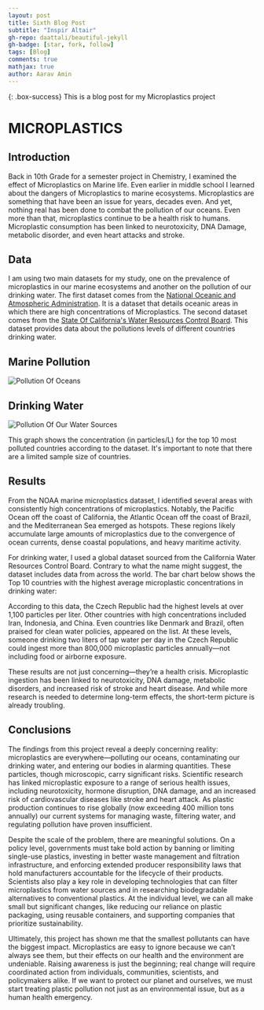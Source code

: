```yaml
---
layout: post
title: Sixth Blog Post
subtitle: "Inspir Altair"
gh-repo: daattali/beautiful-jekyll
gh-badge: [star, fork, follow]
tags: [Blog]
comments: true
mathjax: true
author: Aarav Amin
---
```

{: .box-success}
This is a blog post for my Microplastics project

# MICROPLASTICS

## Introduction

Back in 10th Grade for a semester project in Chemistry, I examined the effect of Microplastics on Marine life. Even earlier in middle school I learned about the dangers of Microplastics to marine ecosystems. Microplastics are something that have been an issue for years, decades even. And yet, nothing real has been done to combat the pollution of our oceans. Even more than that, microplastics continue to be a health risk to humans. Microplastic consumption has been linked to neurotoxicity, DNA Damage, metabolic disorder, and even heart attacks and stroke.

## Data

I am using two main datasets for my study, one on the prevalence of microplastics in our marine ecosystems and another on the pollution of our drinking water. The first dataset comes from the [National Oceanic and Atmospheric Administration](https://www.ncei.noaa.gov/products/microplastics). It is a dataset that details oceanic areas in which there are high concentrations of Microplastics. The second dataset comes from the [State Of California's Water Resources Control Board](https://catalog.data.gov/dataset/microplastics-in-drinking-water). This dataset provides data about the pollutions levels of different countries drinking water.

## Marine Pollution

![Pollution Of Oceans](https://aaravamin15.github.io/assets/img/Marine_Microplastics.png)

## Drinking Water

![Pollution Of Our Water Sources](https://aaravamin15.github.io/assets/img/Drinking_Pollutions.png)

This graph shows the concentration (in particles/L) for the top 10 most polluted countries according to the dataset. It's important to note that there are a limited sample size of countries.

## Results

From the NOAA marine microplastics dataset, I identified several areas with consistently high concentrations of microplastics. Notably, the Pacific Ocean off the coast of California, the Atlantic Ocean off the coast of Brazil, and the Mediterranean Sea emerged as hotspots. These regions likely accumulate large amounts of microplastics due to the convergence of ocean currents, dense coastal populations, and heavy maritime activity. 

For drinking water, I used a global dataset sourced from the California Water Resources Control Board. Contrary to what the name might suggest, the dataset includes data from across the world. The bar chart below shows the Top 10 countries with the highest average microplastic concentrations in drinking water:

According to this data, the Czech Republic had the highest levels at over 1,100 particles per liter. Other countries with high concentrations included Iran, Indonesia, and China. Even countries like Denmark and Brazil, often praised for clean water policies, appeared on the list. At these levels, someone drinking two liters of tap water per day in the Czech Republic could ingest more than 800,000 microplastic particles annually—not including food or airborne exposure.

These results are not just concerning—they’re a health crisis. Microplastic ingestion has been linked to neurotoxicity, DNA damage, metabolic disorders, and increased risk of stroke and heart disease. And while more research is needed to determine long-term effects, the short-term picture is already troubling.

## Conclusions

The findings from this project reveal a deeply concerning reality: microplastics are everywhere—polluting our oceans, contaminating our drinking water, and entering our bodies in alarming quantities. These particles, though microscopic, carry significant risks. Scientific research has linked microplastic exposure to a range of serious health issues, including neurotoxicity, hormone disruption, DNA damage, and an increased risk of cardiovascular diseases like stroke and heart attack. As plastic production continues to rise globally (now exceeding 400 million tons annually) our current systems for managing waste, filtering water, and regulating pollution have proven insufficient.

Despite the scale of the problem, there are meaningful solutions. On a policy level, governments must take bold action by banning or limiting single-use plastics, investing in better waste management and filtration infrastructure, and enforcing extended producer responsibility laws that hold manufacturers accountable for the lifecycle of their products. Scientists also play a key role in developing technologies that can filter microplastics from water sources and in researching biodegradable alternatives to conventional plastics. At the individual level, we can all make small but significant changes, like reducing our reliance on plastic packaging, using reusable containers, and supporting companies that prioritize sustainability.

Ultimately, this project has shown me that the smallest pollutants can have the biggest impact. Microplastics are easy to ignore because we can’t always see them, but their effects on our health and the environment are undeniable. Raising awareness is just the beginning; real change will require coordinated action from individuals, communities, scientists, and policymakers alike. If we want to protect our planet and ourselves, we must start treating plastic pollution not just as an environmental issue, but as a human health emergency.